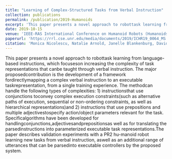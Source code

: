 ```yaml
---
title: "Learning of Complex-Structured Tasks from Verbal Instruction"
collection: publications
permalink: /publication/2019-Humanoids
excerpt: 'This paper presents a novel approach to robottask learning from language-based instructions, which focuseson increasing the complexity of task representations that canbe taught through verbal instruction.'
date: 2019-10-15
venue: 'IEEE-RAS International Conference on Humanoid Robots (Humanoids)'
paperurl: 'https://rrl.cse.unr.edu/media/documents/2019/ICHR19_0064_MS.pdf'
citation: 'Monica Nicolescu, Natalie Arnold, Janelle Blankenburg, David Feil-Seifer, Santosh Balajee Banisetty, Mircea Nicolescu, Andrew Palmer, Thor Monteverde. "Learning of Complex-Structured Tasks from Verbal Instruction." In IEEE-RAS International Conference on Humanoid Robots (Humanoids), Toronto, Canada, Oct 2019'
---
```

This paper presents a novel approach to robottask learning from language-based instructions, which focuseson increasing the complexity of task representations that canbe taught through verbal instruction. The major proposedcontribution is the development of a framework fordirectlymapping  a  complex  verbal  instruction  to  an  executable  taskrepresentation, from a single training experience. The methodcan handle the following types of complexities: 1) instructionsthat use conjunctions toconvey  complex  execution  constraints(such as alternative paths of execution, sequential or non-ordering constraints, as well as hierarchical representations)and 2) instructions that use prepositions and multiple adjectivestospecify action/object parameters relevant for the task. Specificalgorithms have been developed for handlingconjunctions,adjectivesandprepositionsas well as for translating the parsedinstructions into parameterized executable task representations.The paper describes validation experiments with a PR2 hu-manoid robot learning new tasks from verbal instruction, aswell as an additional range of utterances that can be parsedinto executable controllers by the proposed system.